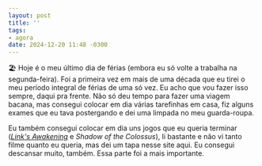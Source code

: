 ```yaml
---
layout: post
title: ''
tags:
- agora
date: 2024-12-20 11:48 -0300
---
```

🏖️ Hoje é o meu último dia de férias (embora eu só volte a trabalha na segunda-feira). Foi a primeira vez em mais de uma década que eu tirei o meu período integral de férias de uma só vez. Eu acho que vou fazer isso sempre, daqui pra frente. Não só deu tempo para fazer uma viagem bacana, mas consegui colocar em dia várias tarefinhas em casa, fiz alguns exames que eu tava postergando e dei uma limpada no meu guarda-roupa.

Eu também consegui colocar em dia uns jogos que eu queria terminar (_[Link's Awakening](2024-12-17-a-sequência-de-trocas-de-link-s-awakening.md)_ e _Shadow of the Colossus_), li bastante e não vi tanto filme quanto eu queria, mas dei um tapa nesse site aqui. Eu consegui descansar muito, também. Essa parte foi a mais importante.
